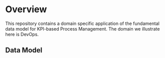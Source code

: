 # Overview
This repository contains a domain specific application of the fundamental data model for KPI-based Process Management.
The domain we illustrate here is DevOps.
## Data Model
